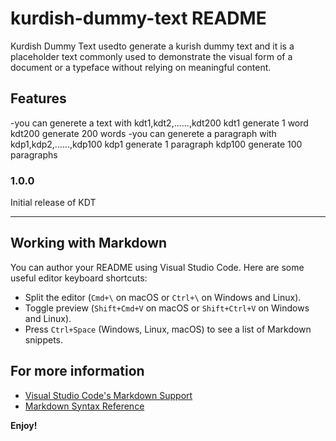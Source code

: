 # kurdish-dummy-text README

Kurdish Dummy Text usedto generate a kurish dummy text and it is a placeholder text commonly used to demonstrate the visual form of a document or a typeface without relying on meaningful content.

## Features

-you can generete a text with kdt1,kdt2,......,kdt200 
    kdt1 generate 1 word
    kdt200 generate 200 words
-you can generete a paragraph with kdp1,kdp2,......,kdp100 
    kdp1 generate 1 paragraph
    kdp100 generate 100 paragraphs


### 1.0.0

Initial release of KDT

---

## Working with Markdown

You can author your README using Visual Studio Code. Here are some useful editor keyboard shortcuts:

* Split the editor (`Cmd+\` on macOS or `Ctrl+\` on Windows and Linux).
* Toggle preview (`Shift+Cmd+V` on macOS or `Shift+Ctrl+V` on Windows and Linux).
* Press `Ctrl+Space` (Windows, Linux, macOS) to see a list of Markdown snippets.

## For more information

* [Visual Studio Code's Markdown Support](http://code.visualstudio.com/docs/languages/markdown)
* [Markdown Syntax Reference](https://help.github.com/articles/markdown-basics/)

**Enjoy!**
